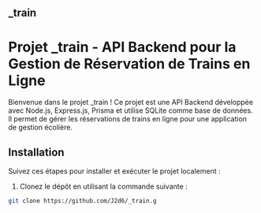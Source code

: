 ## _train
# Projet _train - API Backend pour la Gestion de Réservation de Trains en Ligne

Bienvenue dans le projet _train ! Ce projet est une API Backend développée avec Node.js, Express.js, Prisma et utilise SQLite comme base de données. Il permet de gérer les réservations de trains en ligne pour une application de gestion écolière.

## Installation

Suivez ces étapes pour installer et exécuter le projet localement :

1. Clonez le dépôt en utilisant la commande suivante :

```bash
git clone https://github.com/J2d6/_train.g
